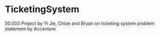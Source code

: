 # TicketingSystem
50.003 Project by Yi Jie, Chloe and Bryan on ticketing system problem statement by Accenture
